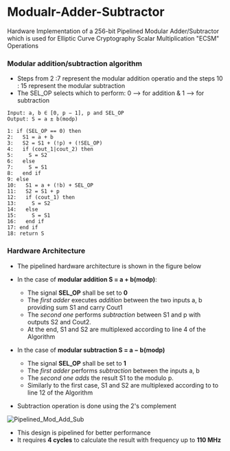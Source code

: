 # Modualr-Adder-Subtractor
Hardware Implementation of a 256-bit Pipelined Modular Adder/Subtractor which is used for Elliptic Curve Cryptography Scalar Multiplication "ECSM" Operations 
 
### Modular addition/subtraction algorithm
- Steps from 2 :7 represent the modular addition operatio and the steps 10 : 15 represent the modular subtraction
- The SEL_OP selects which to perform: 0 --> for addition & 1 --> for subtraction

```
Input: a, b ∈ [0, p − 1], p and SEL_OP
Output: S = a ± b(modp)

1: if (SEL_OP == 0) then
2:   S1 = a + b
3:   S2 = S1 + (!p) + (!SEL_OP)
4:   if (cout_1|cout_2) then
5:     S = S2
6:   else
7:     S = S1
8:   end if
9: else
10:   S1 = a + (!b) + SEL_OP
11:   S2 = S1 + p
12:   if (cout_1) then
13:     S = S2
14:   else
15:     S = S1
16:   end if
17: end if
18: return S
```

### Hardware Architecture 

- The pipelined hardware architecture is shown in the figure below
- In the case of **modular addition S = a + b(modp)**:
    - The signal **SEL_OP** shall be set to **0**
    - The *first adder* executes *addition* between the two inputs a, b providing sum S1 and carry Cout1
    - The *second one* performs *subtraction* between S1 and p with outputs S2 and Cout2.
    - At the end, S1 and S2 are multiplexed according to line 4 of the Algorithm

- In the case of **modular subtraction S = a − b(modp)**
   - The signal **SEL_OP** shall be set to **1**
   - The *first adder* performs *subtraction* between the inputs a, b
   - The *second one adds* the result S1 to the modulo p.
   - Similarly to the first case, S1 and S2 are multiplexed according to to line 12 of the Algorithm

- Subtraction operation is done using the 2's complement 
     
![Pipelined_Mod_Add_Sub](https://github.com/MahmouodMagdi/Modualr-Adder-Subtractor/assets/72949261/ffdae362-3a2f-4b38-80f1-984c1336e2a8)



* This design is pipelined for better performance
* It requires **4 cycles** to calculate the result with frequency up to **110 MHz** 
  
